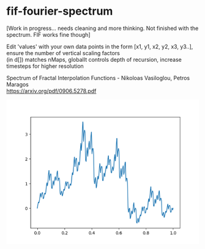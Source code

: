 # fif-fourier-spectrum
[Work in progress... needs cleaning and more thinking. Not finished with the spectrum. FIF works fine though]  
  
Edit 'values' with your own data points in the form [x1, y1, x2, y2, x3, y3..], ensure the number of vertical scaling factors  
(in d[]) matches nMaps, globalIt controls depth of recursion, increase timesteps for higher resolution  

Spectrum of Fractal Interpolation Functions - Nikoloas Vasiloglou, Petros Maragos  
https://arxiv.org/pdf/0906.5278.pdf

![alt text](https://github.com/johnwinston/fif-fourier-spectrum/blob/master/fif%20pic.png)
